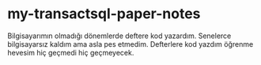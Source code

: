 # my-transactsql-paper-notes
Bilgisayarımın olmadığı dönemlerde deftere kod yazardım. Senelerce bilgisayarsız kaldım ama asla pes etmedim. Defterlere kod yazdım öğrenme hevesim hiç geçmedi hiç geçmeyecek.
